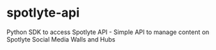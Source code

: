 # spotlyte-api
Python SDK to access Spotlyte API - Simple API to manage content on Spotlyte Social Media Walls and Hubs
